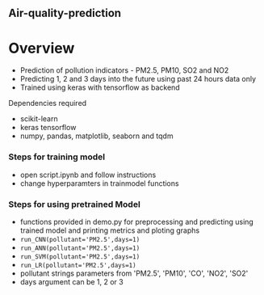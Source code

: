 ## Air-quality-prediction
# Overview
- Prediction of pollution indicators - PM2.5, PM10, SO2 and NO2
- Predicting 1, 2 and 3 days into the future using past 24 hours data only
- Trained using keras with tensorflow as backend

Dependencies required 
- scikit-learn
- keras tensorflow
- numpy, pandas, matplotlib, seaborn and tqdm

### Steps for training model 
- open script.ipynb and follow instructions 
- change hyperparamters in trainmodel functions

### Steps for using pretrained Model
- functions provided in demo.py for preprocessing and predicting using trained model and printing metrics and ploting graphs
- `run_CNN(pollutant='PM2.5',days=1)` 
- `run_ANN(pollutant='PM2.5',days=1)` 
- `run_SVM(pollutant='PM2.5',days=1)` 
- `run_LR(pollutant='PM2.5',days=1)` 
- pollutant strings parameters from 'PM2.5', 'PM10', 'CO', 'NO2', 'SO2'
- days argument can be 1, 2 or 3


